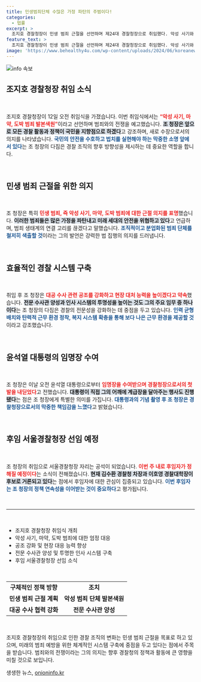 ```yaml
---
title: 민생범죄단체 수많은 가정 파탄의 주범이다!
categories:
  - 법률
excerpt: >
  조지호 경찰청장이 민생 범죄 근절을 선언하며 제24대 경찰청장으로 취임했다. 악성 사기와 마약, 도박 범죄를 뿌리 뽑겠다는 강력한 의지를 다졌으며, 국민 안전을 최우선으로 하겠다는 의지를 밝혔다.
feature_text: >
  조지호 경찰청장이 민생 범죄 근절을 선언하며 제24대 경찰청장으로 취임했다. 악성 사기와 마약, 도박 범죄를 뿌리 뽑겠다는 강력한 의지를 다졌으며, 국민 안전을 최우선으로 하겠다는 의지를 밝혔다.
image: 'https://www.behealthy4u.com/wp-content/uploads/2024/06/koreanews.jpg'
---
```


<p><img src="https://www.behealthy4u.com/wp-content/uploads/2024/06/koreanews.jpg" alt="info 속보" /></p>

<h2 data-ke-size="size26">조지호 경찰청장 취임 소식</h2>

<p data-ke-size="size16">&nbsp;</p>

<p>조지호 경찰청장이 12일 오전 취임식을 가졌습니다. 이번 취임식에서는 <b><span style="color: #ee2323;">“악성 사기, 마약, 도박 범죄 발본색원”</span></b>이라고 선언하며 범죄와의 전쟁을 예고했습니다. <b><span style="background-color: #21538527;">조 청장은 앞으로 모든 경찰 활동과 정책이 국민을 지향점으로 하겠다</span></b>고 강조하며, 새로 수장으로서의 의지를 나타냈습니다. <b><span style="color: #1a5490;">국민의 안전을 수호하고 법치를 실현해야 하는 막중한 소명 앞에 서 있다</span></b>는 조 청장의 다짐은 경찰 조직의 향후 방향성을 제시하는 데 중요한 역할을 합니다.</p>

<p data-ke-size="size16">&nbsp;</p>

<h2 data-ke-size="size26">민생 범죄 근절을 위한 의지</h2>

<p data-ke-size="size16">&nbsp;</p>

<p>조 청장은 특히 <b><span style="color: #ee2323;">민생 범죄, 즉 악성 사기, 마약, 도박 범죄에 대한 근절 의지를 표명</span></b>했습니다. <b><span style="background-color: #21538527;">이러한 범죄들은 많은 가정을 파탄내고 미래 세대의 안전을 위협하고 있다</span></b>고 언급하며, 범죄 생태계의 연결 고리를 끊겠다고 말했습니다. <b><span style="color: #1a5490;">조직적이고 분업화된 범죄 단체를 철저히 색출할 것</span></b>이라는 그의 발언은 강력한 법 집행의 의지를 드러냅니다.</p>

<p data-ke-size="size16">&nbsp;</p>

<h2 data-ke-size="size26">효율적인 경찰 시스템 구축</h2>

<p data-ke-size="size16">&nbsp;</p>

<p>취임 후 조 청장은 <b><span style="color: #ee2323;">대공 수사 관련 공조를 강화하고 현장 대처 능력을 높이겠다고 약속</span></b>했습니다. <b><span style="background-color: #21538527;">전문 수사관 양성과 인사 시스템의 투명성을 높이는 것도 그의 주요 임무 중 하나이다</span></b>는 조 청장의 다짐은 경찰의 전문성을 강화하는 데 중점을 두고 있습니다. <b><span style="color: #1a5490;">인력 균형 배치와 탄력적 근무 환경 정착, 복지 시스템 확충을 통해 보다 나은 근무 환경을 제공할 것</span></b>이라고 강조했습니다.</p>

<p data-ke-size="size16">&nbsp;</p>

<h2 data-ke-size="size26">윤석열 대통령의 임명장 수여</h2>

<p data-ke-size="size16">&nbsp;</p>

<p>조 청장은 이날 오전 윤석열 대통령으로부터 <b><span style="color: #ee2323;">임명장을 수여받으며 경찰청장으로서의 첫 발을 내딛었다</span></b>고 전했습니다. <b><span style="background-color: #21538527;">대통령이 직접 그의 어깨에 계급장을 달아주는 행사도 진행됐다</span></b>는 점은 조 청장에게 특별한 의미를 가집니다. <b><span style="color: #1a5490;">대통령과의 기념 촬영 후 조 청장은 경찰청장으로서의 막중한 책임감을 느꼈다</span></b>고 밝혔습니다.</p>

<p data-ke-size="size16">&nbsp;</p>

<h2 data-ke-size="size26">후임 서울경찰청장 선임 예정</h2>

<p data-ke-size="size16">&nbsp;</p>

<p>조 청장의 취임으로 서울경찰청장 자리는 공석이 되었습니다. <b><span style="color: #ee2323;">이번 주 내로 후임자가 정해질 예정이다</span></b>는 소식이 전해졌습니다. <b><span style="background-color: #21538527;">현재 김수환 경찰청 차장과 이호영 경찰대학장이 후보로 거론되고 있다</span></b>는 점에서 후임자에 대한 관심이 집중되고 있습니다. <b><span style="color: #1a5490;">이번 후임자는 조 청장의 정책 연속성을 이어받는 것이 중요하다</span></b>고 평가됩니다.</p>

<p data-ke-size="size16">&nbsp;</p>

<hr>

<p data-ke-size="size16">&nbsp;</p>

<ul>
  <li>조지호 경찰청장 취임식 개최</li>
  <li>악성 사기, 마약, 도박 범죄에 대한 엄정 대응</li>
  <li>공조 강화 및 현장 대응 능력 향상</li>
  <li>전문 수사관 양성 및 투명한 인사 시스템 구축</li>
  <li>후임 서울경찰청장 선임 소식</li>
</ul>

<p data-ke-size="size16">&nbsp;</p>

<table style="width: 100%;">
  <tr>
    <td style="text-align: center; height: 17px;"><b>구체적인 정책 방향</b></td>
    <td style="text-align: center; height: 17px;"><b>조치</b></td>
  </tr>
  <tr>
    <td style="text-align: center; height: 17px;"><b>민생 범죄 근절 계획</b></td>
    <td style="text-align: center; height: 17px;"><b>악성 범죄 단체 발본색원</b></td>
  </tr>
  <tr>
    <td style="text-align: center; height: 17px;"><b>대공 수사 협력 강화</b></td>
    <td style="text-align: center; height: 17px;"><b>전문 수사관 양성</b></td>
  </tr>
</table>

<p data-ke-size="size16">&nbsp;</p> 

<p>조지호 경찰청장의 취임으로 인한 경찰 조직의 변화는 민생 범죄 근절을 목표로 하고 있으며, 미래의 범죄 예방을 위한 체계적인 시스템 구축에 중점을 두고 있다는 점에서 주목을 받습니다. 범죄와의 전쟁이라는 그의 의지는 향후 경찰청의 정책과 활동에 큰 영향을 미칠 것으로 보입니다.</p>
생생한 뉴스, <a href="https://onioninfo.kr" rel="dofollow">onioninfo.kr</a>


